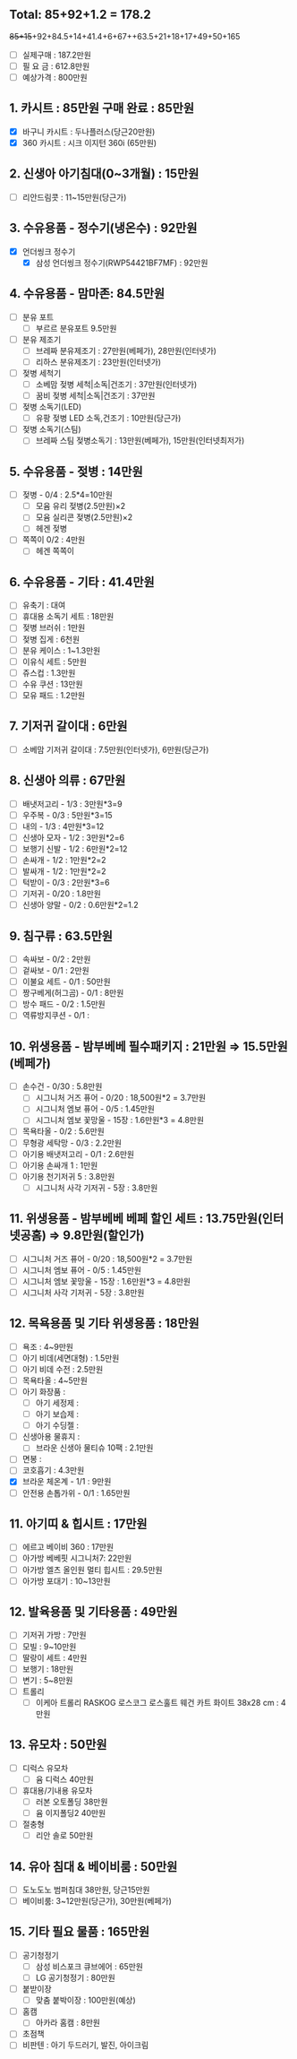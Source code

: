 ## Total: 85+92+1.2 = 178.2
~~85+15~~+92+84.5+14+41.4+6+67++63.5+21+18+17+49+50+165
- [ ] 실제구매 : 187.2만원
- [ ] 필 요 금 : 612.8만원
- [ ] 예상가격 : 800만원

## 1. 카시트 : 85만원 구매 완료 : 85만원
- [x] 바구니 카시트 : 두나플러스(당근20만원)
- [x] 360 카시트 : 시크 이지턴 360i (65만원)

## 2. 신생아 아기침대(0~3개월) : 15만원
- [ ] 리안드림콧 : 11~15만원(당근가)

## 3. 수유용품 - 정수기(냉온수) : 92만원
- [x] 언더씽크 정수기
	- [x] 삼성 언더씽크 정수기(RWP54421BF7MF) : 92만원

## 4. 수유용품 - 맘마존: 84.5만원
- [ ] 분유 포트
	- [ ] 부르르 분유포트 9.5만원	
- [ ] 분유 제조기
	- [ ] 브레짜 분유제조기 : 27만원(베페가), 28만원(인터넷가)
	- [ ] 리하스 분유제조기 : 23만원(인터넷가)
- [ ] 젖병 세척기
	- [ ] 소베맘 젖병 세척|소독|건조기 : 37만원(인터넷가) 
	- [ ] 꿈비 젖병 세척|소독|건조기 : 37만원
- [ ] 젖병 소독기(LED)
	- [ ] 유팡 젖병 LED 소독,건조기 : 10만원(당근가)
- [ ] 젖병 소독기(스팀)
	- [ ] 브레짜 스팀 젖병소독기 : 13만원(베페가), 15만원(인터넷최저가)	

## 5. 수유용품 - 젖병 : 14만원
- [ ] 젖병 - 0/4 : 2.5*4=10만원
	- [ ] 모윰 유리 젖병(2.5만원)×2
	- [ ] 모윰 실리콘 젖병(2.5만원)×2
	- [ ] 헤겐 젖병
- [ ] 쪽쪽이 0/2 : 4만원
	- [ ] 헤겐 쪽쪽이

## 6. 수유용품 - 기타 : 41.4만원
- [ ] 유축기 : 대여
- [ ] 휴대용 소독기 세트 : 18만원
- [ ] 젖병 브러쉬 : 1만원
- [ ] 젖병 집게 : 6천원
- [ ] 분유 케이스 : 1~1.3만원
- [ ] 이유식 세트 : 5만원
- [ ] 쥬스컵 : 1.3만원
- [ ] 수유 쿠션 : 13만원
- [ ] 모유 패드 : 1.2만원

## 7. 기저귀 갈이대 : 6만원
- [ ] 소베맘 기저귀 갈이대 : 7.5만원(인터넷가), 6만원(당근가)

## 8. 신생아 의류 : 67만원
- [ ] 배냇저고리 - 1/3 : 3만원*3=9
- [ ] 우주복 - 0/3 : 5만원*3=15
- [ ] 내의 - 1/3 : 4만원*3=12
- [ ] 신생아 모자 - 1/2 : 3만원*2=6
- [ ] 보행기 신발 - 1/2 : 6만원*2=12
- [ ] 손싸개 - 1/2 : 1만원*2=2
- [ ] 발싸개 - 1/2 : 1만원*2=2
- [ ] 턱받이 - 0/3 : 2만원*3=6
- [ ] 기저귀 - 0/20 : 1.8만원
- [ ] 신생아 양말 - 0/2 : 0.6만원*2=1.2

## 9. 침구류 : 63.5만원
- [ ] 속싸보 - 0/2 : 2만원 
- [ ] 겉싸보 - 0/1 : 2만원
- [ ] 이불요 세트 - 0/1 : 50만원
- [ ] 짱구베게(허그곰) - 0/1 : 8만원
- [ ] 방수 패드 - 0/2 : 1.5만원
- [ ] 역류방지쿠션 - 0/1 : 

## 10. 위생용품 - 밤부베베 필수패키지 : 21만원 ⇒ 15.5만원(베페가)
- [ ] 손수건 - 0/30 : 5.8만원
	- [ ] 시그니처 거즈 퓨어 - 0/20 : 18,500원*2 = 3.7만원
	- [ ] 시그니처 엠보 퓨어 - 0/5 : 1.45만원 
	- [ ] 시그니처 엠보 꽃망울 - 15장 : 1.6만원*3 = 4.8만원  
- [ ] 목욕타올 - 0/2 : 5.6만원
- [ ] 무형광 세탁망 - 0/3 : 2.2만원
- [ ] 아기용 배냇저고리 - 0/1 : 2.6만원
- [ ] 아기용 손싸개 1 : 1만원
- [ ] 아기용 천기저귀 5 : 3.8만원
	- [ ] 시그니처 사각 기저귀 - 5장 : 3.8만원

## 11. 위생용품 - 밤부베베 베페 할인 세트 : 13.75만원(인터넷공홈) ⇒ 9.8만원(할인가)
- [ ] 시그니처 거즈 퓨어 - 0/20 : 18,500원*2 = 3.7만원
- [ ] 시그니처 엠보 퓨어 - 0/5 : 1.45만원 
- [ ] 시그니처 엠보 꽃망울 - 15장 : 1.6만원*3 = 4.8만원  
- [ ] 시그니처 사각 기저귀 - 5장 : 3.8만원

## 12. 목욕용품 및 기타 위생용품 : 18만원
- [ ] 욕조 : 4~9만원
- [ ] 아기 비데(세면대형) : 1.5만원
- [ ] 아기 비데 수전 : 2.5만원
- [ ] 목욕타올 : 4~5만원
- [ ] 아기 화장품 : 
	- [ ] 아기 세정제 :
	- [ ] 아기 보습제 :
	- [ ] 아기 수딩젤 :
- [ ] 신생아용 물휴지 : 
	- [ ] 브라운 신생아 물티슈 10팩 : 2.1만원
- [ ] 면봉 : 
- [ ] 코호흡기 : 4.3만원
- [x] 브라운 체온계 - 1/1 : 9만원
- [ ] 안전용 손톱가위 - 0/1 : 1.65만원

## 11. 아기띠 & 힙시트 : 17만원
- [ ] 에르고 베이비 360 : 17만원
- [ ] 아가방 베베핏 시그니처7:  22만원
- [ ] 아가방 엘츠 올인원 멀티 힙시트 : 29.5만원
- [ ] 아가방 포대기 : 10~13만원

## 12. 발육용품 및 기타용품 : 49만원
- [ ] 기저귀 가방 : 7만원
- [ ] 모빌 : 9~10만원
- [ ] 딸랑이 세트 : 4만원
- [ ] 보행기 : 18만원
- [ ] 변기 : 5~8만원
- [ ] 트롤리 
	- [ ] 이케아 트롤리 RASKOG 로스코그 로스훌트 웨건 카트 화이트 38x28 cm : 4만원

## 13. 유모차 : 50만원
- [ ] 디럭스 유모차
	- [ ] 윰 디럭스 40만원
- [ ] 휴대용/기내용 유모차
	- [ ] 러본 오토폴딩 38만원
	- [ ] 윰 이지폴딩2 40만원
- [ ] 절충형
	- [ ] 리안 솔로 50만원

## 14. 유아 침대 & 베이비룸 : 50만원
- [ ] 도노도노 범퍼침대 38만원, 당근15만원
- [ ] 베이비룸: 3~12만원(당근가), 30만원(베페가)

## 15. 기타 필요 물품 : 165만원
- [ ] 공기청정기 
	- [ ] 삼성 비스포크 큐브에어 : 65만원
	- [ ] LG 공기청정기 : 80만원
- [ ] 붙받이장 
	- [ ] 맞춤 붙박이장 : 100만원(예상)
- [ ] 홈캠
	- [ ] 아카라 홈캠 : 8만원
- [ ] 초점책
- [ ] 비판텐 : 아기 두드러기, 발진, 아이크림